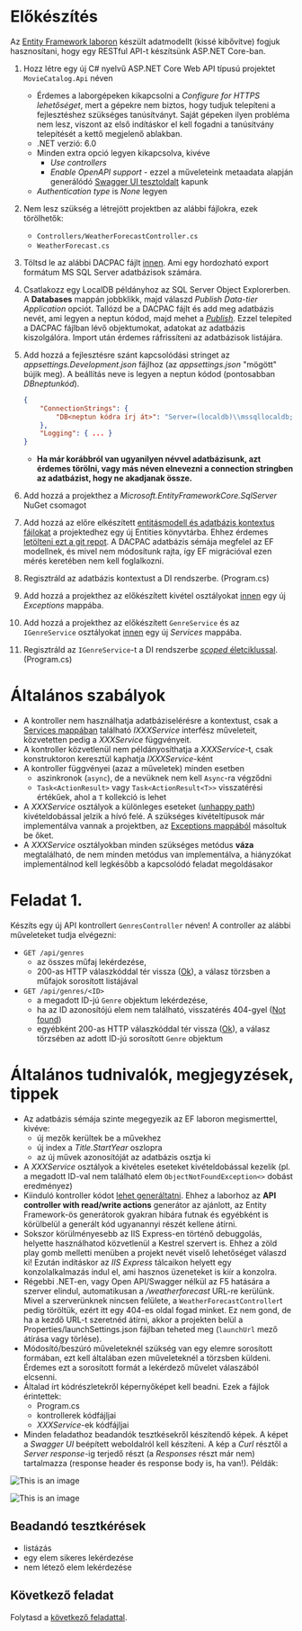 # Előkészítés

Az [Entity Framework laboron](../ef/README.md) készült adatmodellt (kissé kibővítve) fogjuk hasznosítani, hogy egy RESTful API-t készítsünk ASP.NET Core-ban.

1. Hozz létre egy új C# nyelvű ASP.NET Core Web API típusú projektet `MovieCatalog.Api` néven
    - Érdemes a laborgépeken kikapcsolni a *Configure for HTTPS lehetőséget*, mert a gépekre nem biztos, hogy tudjuk telepíteni a fejlesztéshez szükséges tanúsítványt. Saját gépeken ilyen probléma nem lesz, viszont az első indításkor el kell fogadni a tanúsítvány telepítését a kettő megjelenő ablakban.
    - .NET verzió: 6.0
    - Minden extra opció legyen kikapcsolva, kivéve 
      - *Use controllers*
      - *Enable OpenAPI support* - ezzel a műveleteink metaadata alapján generálódó [Swagger UI tesztoldalt](https://swagger.io/tools/swagger-ui/) kapunk
    - *Authentication type* is *None* legyen
    
1. Nem lesz szükség a létrejött projektben az alábbi fájlokra, ezek törölhetők:
    - `Controllers/WeatherForecastController.cs`
    - `WeatherForecast.cs`

1. Töltsd le az alábbi DACPAC fájlt [innen](./data/imdbtitles_sample.dacpac). Ami egy hordozható export formátum MS SQL Server adatbázisok számára.

1. Csatlakozz egy LocalDB példányhoz az SQL Server Object Explorerben. A **Databases** mappán jobbklikk, majd válaszd *Publish Data-tier Application* opciót. Tallózd be a DACPAC fájlt és add meg adatbázis nevét, ami legyen a neptun kódod, majd mehet a [*Publish*](https://learn.microsoft.com/en-us/sql/ssdt/extract-publish-and-register-dacpac-files?view=sql-server-ver16#publish-data-tier-application). Ezzel telepíted a DACPAC fájlban lévő objektumokat, adatokat az adatbázis kiszolgálóra. Import után érdemes ráfrissíteni az adatbázisok listájára.

1. Add hozzá a fejlesztésre szánt kapcsolódási stringet az *appsettings.Development.json* fájlhoz (az *appsettings.json* "mögött" bújik meg). A beállítás neve is legyen a neptun kódod (pontosabban *DBneptunkód*).

    ``` JSON
    {
        "ConnectionStrings": {
            "DB<neptun kódra írj át>": "Server=(localdb)\\mssqllocaldb;Database=<neptun kódra írj át>;Trusted_Connection=True;MultipleActiveResultSets=true"
        },
        "Logging": { ... }
    }
    ```

    - **Ha már korábbról van ugyanilyen névvel adatbázisunk, azt érdemes törölni, vagy más néven elnevezni a connection stringben az adatbázist, hogy ne akadjanak össze.**

1. Add hozzá a projekthez a *Microsoft.EntityFrameworkCore.SqlServer* NuGet csomagot

1. Add hozzá az előre elkészített [entitásmodell és adatbázis kontextus fájlokat](./snippets/Entities) a projektedhez egy új Entities könyvtárba. Ehhez érdemes [letölteni ezt a git repot](https://github.com/VIAUBC01/labor-leirasok/archive/refs/heads/master.zip). A DACPAC adatbázis sémája megfelel az EF modellnek, és mivel nem módosítunk rajta, így EF migrációval ezen mérés keretében nem kell foglalkozni.

1. Regisztráld az adatbázis kontextust a DI rendszerbe. (Program.cs) 

1. Add hozzá a projekthez az előkészített kivétel osztályokat [innen](./snippets/Exceptions) egy új *Exceptions* mappába. 

1. Add hozzá a projekthez az előkészített `GenreService` és az `IGenreService` osztályokat [innen](./snippets/Services) egy új *Services* mappába. 

1. Regisztráld az `IGenreService`-t a DI rendszerbe [*scoped* életciklussal](https://learn.microsoft.com/en-us/dotnet/api/microsoft.extensions.dependencyinjection.servicecollectionserviceextensions.addscoped?view=dotnet-plat-ext-6.0&viewFallbackFrom=net-6.0#microsoft-extensions-dependencyinjection-servicecollectionserviceextensions-addscoped-2(microsoft-extensions-dependencyinjection-iservicecollection)). (Program.cs)

# Általános szabályok

- A kontroller nem használhatja adatbáziselérésre a kontextust, csak a [Services mappában](./snippets/Services) található *IXXXService* interfész műveleteit, közvetetten pedig a *XXXService* függvényeit.
- A kontroller közvetlenül nem példányosíthatja a *XXXService*-t, csak konstruktoron keresztül kaphatja *IXXXService*-ként
- A kontroller függvényei (azaz a műveletek) minden esetben
    - aszinkronok (`async`), de a nevüknek nem kell `Async`-ra végződni
    - `Task<ActionResult>` vagy `Task<ActionResult<T>>` visszatérési értékűek, ahol a `T` kollekció is lehet
- A *XXXService* osztályok a különleges eseteket ([unhappy path](https://en.wikipedia.org/wiki/Happy_path)) kivételdobással jelzik a hívó felé. A szükséges kivételtípusok már implementálva vannak a projektben, az [Exceptions mappából](./snippets/Exceptions) másoltuk be őket.
- A *XXXService* osztályokban minden szükséges metódus **váza** megtalálható, de nem minden metódus van implementálva, a hiányzókat implementálnod kell legkésőbb a kapcsolódó feladat megoldásakor

# Feladat 1.

Készíts egy új API kontrollert `GenresController` néven! A controller az alábbi műveleteket tudja elvégezni:
- `GET /api/genres`
  - az összes műfaj lekérdezése,
  - 200-as HTTP válaszkóddal tér vissza ([Ok](https://httpstatusdogs.com/200-ok)), a válasz törzsben a műfajok sorosított listájával
- `GET /api/genres/<ID>`
  - a megadott ID-jú `Genre` objektum lekérdezése,
  - ha az ID azonosítójú elem nem található, visszatérés 404-gyel ([Not found](https://httpstatusdogs.com/404-not-found))
  - egyébként 200-as HTTP válaszkóddal tér vissza ([Ok](https://httpstatusdogs.com/200-ok)), a válasz törzsében az adott ID-jú sorosított `Genre` objektum

# Általános tudnivalók, megjegyzések, tippek

- Az adatbázis sémája szinte megegyezik az EF laboron megismerttel, kivéve:
  - új mezők kerültek be a művekhez
  - új index a *Title.StartYear* oszlopra
  - az új művek azonosítóját az adatbázis osztja ki  
- A *XXXService* osztályok a kivételes eseteket kivételdobással kezelik (pl. a megadott ID-val nem található elem `ObjectNotFoundException<>` dobást eredményez)
- Kiinduló kontroller kódot [lehet generáltatni](https://learn.microsoft.com/en-us/aspnet/core/tutorials/first-web-api?view=aspnetcore-6.0&tabs=visual-studio#scaffold-a-controller). Ehhez a laborhoz az **API controller with read/write actions** generátor az ajánlott, az Entity Framework-ös generátorok gyakran hibára futnak és egyébként is körülbelül a generált kód ugyanannyi részét kellene átírni.
- Sokszor körülményesebb az IIS Express-en történő debuggolás, helyette használhatod közvetlenül a Kestrel szervert is. Ehhez a zöld play gomb melletti menüben a projekt nevét viselő lehetőséget válaszd ki! Ezután indításkor az *IIS Express* tálcaikon helyett egy konzolalkalmazás indul el, ami hasznos üzeneteket is kiír a konzolra.
- Régebbi .NET-en, vagy Open API/Swagger nélkül az F5 hatására a szerver elindul, automatikusan a */weatherforecast* URL-re kerülünk. Mivel a szerverünknek nincsen felülete, a `WeatherForecastController`t pedig töröltük, ezért itt egy 404-es oldal fogad minket. Ez nem gond, de ha a kezdő URL-t szeretnéd átírni, akkor a projekten belül a Properties/launchSettings.json fájlban teheted meg (`launchUrl` mező átírása vagy törlése).
- Módosító/beszúró műveleteknél szükség van egy elemre sorosított formában, ezt kell általában ezen műveleteknél a törzsben küldeni. Érdemes ezt a sorosított formát a lekérdező művelet válaszából elcsenni.
- Általad írt kódrészletekről képernyőképet kell beadni. Ezek a fájlok érintettek:
  - Program.cs
  - kontrollerek kódfájljai
  - *XXXService*-ek kódfájljai
- Minden feladathoz beadandók tesztkésekről készítendő képek. A képet a *Swagger UI* beépített weboldalról kell készíteni. A kép a *Curl* résztől a *Server response*-ig terjedő részt (a *Responses* részt már nem) tartalmazza (response header és response body is, ha van!). Példák:

![This is an image](./images/req_p%C3%A9lda.png)

![This is an image](./images/req_p%C3%A9lda2.png)


## Beadandó tesztkérések

- listázás
- egy elem sikeres lekérdezése
- nem létező elem lekérdezése

## Következő feladat

Folytasd a [következő feladattal](Feladat-2.md).
